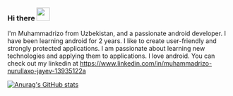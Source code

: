 ### Hi there <img src="https://raw.githubusercontent.com/nixin72/nixin72/master/wave.gif" width="30" height="30">

I'm Muhammadrizo from Uzbekistan, and a passionate android developer. I have been learning android for 2 years. I like to create user-friendly and strongly protected applications. I am passionate about learning new technologies and applying them to applications. I love android.
You can check out my linkedin at https://www.linkedin.com/in/muhammadrizo-nurullaxo-jayev-13935122a

[![Anurag's GitHub stats](https://github-readme-stats.vercel.app/api?username=muhammadrizo2003&show_icons=true&theme=radical)](https://github.com/muhammadrizo2003/)
